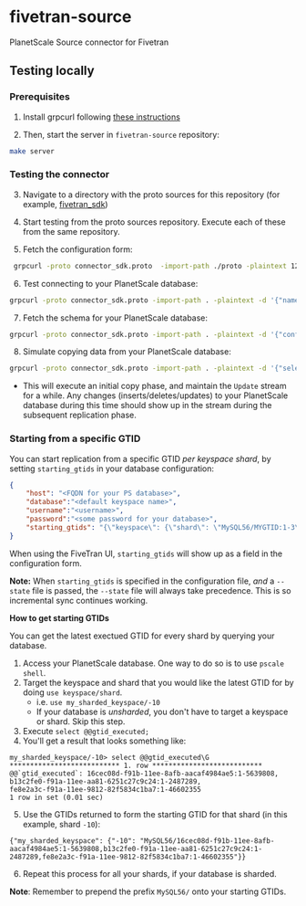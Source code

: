 # fivetran-source
PlanetScale Source connector for Fivetran


## Testing locally
### Prerequisites
1. Install grpcurl following [these instructions](https://github.com/fullstorydev/grpcurl#installation)

2. Then, start the server in `fivetran-source` repository:
```bash
make server
```

### Testing the connector
3. Navigate to a directory with the proto sources for this repository (for example, [fivetran_sdk](https://github.com/fivetran/fivetran_sdk))

4. Start testing from the proto sources repository. Execute each of these from the same repository.

5. Fetch the configuration form:
``` bash
 grpcurl -proto connector_sdk.proto  -import-path ./proto -plaintext 127.0.0.1:50051 fivetran_sdk.Connector.ConfigurationForm
```

6. Test connecting to your PlanetScale database:
```bash
grpcurl -proto connector_sdk.proto -import-path . -plaintext -d '{"name": "check_connection", "configuration": {"host": "aws.connect.psdb.cloud","database": "my-database","username": "my-username", "password": "my-password"}}' 127.0.0.1:50051 fivetran_sdk.Connector.Test
```

7. Fetch the schema for your PlanetScale database:
```bash
grpcurl -proto connector_sdk.proto -import-path . -plaintext -d '{"configuration": {"host": "aws.connect.psdb.cloud","database": "my-database","username": "my-username", "password": "my-password"}}' 127.0.0.1:50051 fivetran_sdk.Connector.Schema
```

8. Simulate copying data from your PlanetScale database:
```bash
grpcurl -proto connector_sdk.proto -import-path . -plaintext -d '{"selection": {"with_schema": {"include_new_schemas": true, "schemas": [{"included": true, "schema_name": "my-database", "include_new_tables": true, "tables": [{"included": true, "table_name": "my-table", "columns": {"column-1": true, "column-2": true}, "include_new_columns": true}]}]}}, "configuration": {"host": "aws.connect.psdb.cloud","database": "my-database","username": "my-username", "password": "my-password"}}' 127.0.0.1:50051 fivetran_sdk.Connector.Update
```

- This will execute an initial copy phase, and maintain the `Update` stream for a while. Any changes (inserts/deletes/updates) to your PlanetScale database during this time should show up in the stream during the subsequent replication phase.

### Starting from a specific GTID
You can start replication from a specific GTID _per keyspace shard_, by setting `starting_gtids` in your database configuration:
```json
{
    "host": "<FQDN for your PS database>",
    "database":"<default keyspace name>",
    "username":"<username>",
    "password":"<some password for your database>",
    "starting_gtids": "{\"keyspace\": {\"shard\": \"MySQL56/MYGTID:1-3\"}}"
}
```
When using the FiveTran UI, `starting_gtids` will show up as a field in the configuration form.

**Note:** When `starting_gtids` is specified in the configuration file, _and_ a `--state` file is passed, the `--state` file will always take precedence. This is so incremental sync continues working.

**How to get starting GTIDs**

You can get the latest exectued GTID for every shard by querying your database. 
1. Access your PlanetScale database. One way to do so is to use `pscale shell`.
2. Target the keyspace and shard that you would like the latest GTID for by doing `use keyspace/shard`.
    - i.e. `use my_sharded_keyspace/-10`
    - If your database is _unsharded_, you don't have to target a keyspace or shard. Skip this step.
3. Execute `select @@gtid_executed;`
4. You'll get a result that looks something like:
```
my_sharded_keyspace/-10> select @@gtid_executed\G
*************************** 1. row ***************************
@@`gtid_executed`: 16cec08d-f91b-11ee-8afb-aacaf4984ae5:1-5639808,
b13c2fe0-f91a-11ee-aa81-6251c27c9c24:1-2487289,
fe8e2a3c-f91a-11ee-9812-82f5834c1ba7:1-46602355
1 row in set (0.01 sec)
```
5. Use the GTIDs returned to form the starting GTID for that shard (in this example, shard `-10`):
```
{"my_sharded_keyspace": {"-10": "MySQL56/16cec08d-f91b-11ee-8afb-aacaf4984ae5:1-5639808,b13c2fe0-f91a-11ee-aa81-6251c27c9c24:1-2487289,fe8e2a3c-f91a-11ee-9812-82f5834c1ba7:1-46602355"}}
```
6. Repeat this process for all your shards, if your database is sharded.

**Note**: Remember to prepend the prefix `MySQL56/` onto your starting GTIDs.